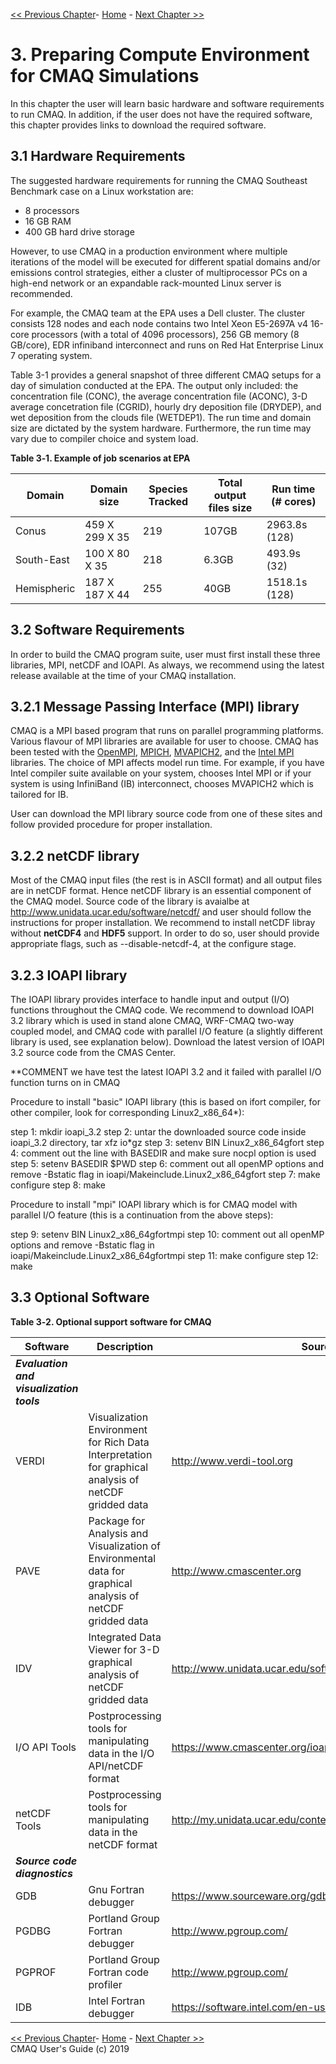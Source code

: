 
<!-- BEGIN COMMENT -->

 [<< Previous Chapter](CMAQ_UG_ch02_program_structure.md)- [Home](README.md) - [Next Chapter >>](CMAQ_UG_ch04_model_inputs.md)

<!-- END COMMENT -->

# 3. Preparing Compute Environment for CMAQ Simulations

In this chapter the user will learn basic hardware and software requirements to run CMAQ. In addition, if the user does not have the required software, this chapter provides links to download the required software. 

## 3.1 Hardware Requirements

The suggested hardware requirements for running the CMAQ Southeast Benchmark case on a Linux workstation are:

-   8 processors
-   16 GB RAM
-   400 GB hard drive storage

However, to use CMAQ in a production environment where multiple iterations of the model will be executed for different spatial domains and/or emissions control strategies, either a cluster of multiprocessor PCs on a high-end network or an expandable rack-mounted Linux server is recommended.

For example, the CMAQ team at the EPA uses a Dell cluster. The cluster consists 128 nodes and each node contains two Intel Xeon E5-2697A v4 16-core processors (with a total of 4096 processors), 256 GB memory (8 GB/core), EDR infiniband interconnect and runs on Red Hat Enterprise Linux 7 operating system.

Table 3-1 provides a general snapshot of three different CMAQ setups for a day of simulation conducted at the EPA. The output only included: the concentration file (CONC), the average concentration file (ACONC), 3-D average concetration file (CGRID), hourly dry deposition file (DRYDEP), and wet deposition from the clouds file (WETDEP1). The run time and domain size are dictated by the system hardware. Furthermore, the run time may vary due to compiler choice and system load.

**Table 3‑1. Example of job scenarios at EPA**

|**Domain**|**Domain size**|**Species Tracked**| **Total output files size** | **Run time (# cores)**  | 
|------------|--------------------------|-----|-------|--|
| Conus | 459 X 299 X 35 | 219 | 107GB | 2963.8s (128) |
| South-East | 100 X 80 X 35| 218 | 6.3GB | 493.9s (32) |
| Hemispheric | 187 X 187 X 44 | 255 | 40GB | 1518.1s (128) |

## 3.2 Software Requirements

In order to build the CMAQ program suite, user must first install these three libraries, MPI, netCDF and IOAPI. As always, we recommend using the latest release available at the time of your CMAQ installation.


## 3.2.1 Message Passing Interface (MPI) library

CMAQ is a MPI based program that runs on parallel programming platforms. Various flavour of MPI libraries are available for user to choose. CMAQ has been tested with the [OpenMPI](https://www.open-mpi.org), [MPICH](https://www.mpich.org/downloads), [MVAPICH2](http://mvapich.cse.ohio-state.edu), and the [Intel MPI](https://software.intel.com/en-us/intel-mpi-library) libraries. The choice of MPI affects model run time. For example, if you have Intel compiler suite available on your system, chooses Intel MPI or if your system is using InfiniBand (IB) interconnect, chooses MVAPICH2 which is tailored for IB.

User can download the MPI library source code from one of these sites and follow provided procedure for proper installation.

## 3.2.2 netCDF library

Most of the CMAQ input files (the rest is in ASCII format) and all output files are in netCDF format. Hence netCDF library is an essential component of the CMAQ model. Source code of the library is avaialbe at http://www.unidata.ucar.edu/software/netcdf/ and user should follow the instructions for proper installation. We recommend to install netCDF libray without **netCDF4** and **HDF5** support. In order to do so, user should provide appropriate flags, such as --disable-netcdf-4, at the configure stage.

## 3.2.3 IOAPI library

The IOAPI library provides interface to handle input and output (I/O) functions throughout the CMAQ code. We recommend to download IOAPI 3.2 library which is used in stand alone CMAQ, WRF-CMAQ two-way coupled model, and CMAQ code with parallel I/O feature (a slightly different library is used, see explanation below). Download the latest version of IOAPI 3.2 source code from the CMAS Center.

**COMMENT we have test the latest IOAPI 3.2 and it failed with parallel I/O function turns on in CMAQ

Procedure to install "basic" IOAPI library (this is based on ifort compiler, for other compiler, look for corresponding Linux2_x86_64*):

step 1: mkdir ioapi_3.2
step 2: untar the downloaded source code inside ioapi_3.2 directory, tar xfz io*gz
step 3: setenv BIN Linux2_x86_64gfort
step 4: comment out the line with BASEDIR and make sure nocpl option is used
step 5: setenv BASEDIR $PWD
step 6: comment out all openMP options and remove -Bstatic flag in ioapi/Makeinclude.Linux2_x86_64gfort
step 7: make configure
step 8: make

Procedure to install "mpi" IOAPI library which is for CMAQ model with parallel I/O feature (this is a continuation from the above steps):

step 9: setenv BIN Linux2_x86_64gfortmpi
step 10: comment out all openMP options and remove -Bstatic flag in ioapi/Makeinclude.Linux2_x86_64gfortmpi
step 11: make configure
step 12: make

## 3.3 Optional Software

**Table 3‑2. Optional support software for CMAQ**

|**Software**|**Description**|     **Source**    |
|------------|-------------------------------|---------------------------------------------|
|***Evaluation and visualization tools***| | |
|VERDI|Visualization Environment for Rich Data Interpretation for graphical analysis of netCDF gridded data|[<http://www.verdi-tool.org>](http://www.verdi-tool.org/)|
|PAVE|Package for Analysis and Visualization of Environmental data for graphical analysis of netCDF gridded data|[<http://www.cmascenter.org>](http://www.cmascenter.org/)|
|IDV|Integrated Data Viewer for 3-D graphical analysis of netCDF gridded data|[<http://www.unidata.ucar.edu/software/idv/>](http://www.unidata.ucar.edu/software/idv/)|
|I/O API Tools|Postprocessing tools for manipulating data in the I/O API/netCDF format|[<https://www.cmascenter.org/ioapi/>](https://www.cmascenter.org/ioapi/)|
|netCDF Tools|Postprocessing tools for manipulating data in the netCDF format|[<http://my.unidata.ucar.edu/content/software/netcdf/index.html>](http://my.unidata.ucar.edu/content/software/netcdf/index.html)|
| ***Source code diagnostics*** |
|GDB|Gnu Fortran debugger|[<https://www.sourceware.org/gdb/>](https://www.sourceware.org/gdb/)|
|PGDBG|Portland Group Fortran debugger|[<http://www.pgroup.com/>](http://www.pgroup.com/)|
|PGPROF|Portland Group Fortran code profiler|[<http://www.pgroup.com/>](http://www.pgroup.com/)|
|IDB|Intel Fortran debugger|[<https://software.intel.com/en-us/articles/idb-linux>](https://software.intel.com/en-us/articles/idb-linux)|



<!-- BEGIN COMMENT -->

 [<< Previous Chapter](CMAQ_UG_ch02_program_structure.md)- [Home](README.md) - [Next Chapter >>](CMAQ_UG_ch04_model_inputs.md)<br>
CMAQ User's Guide (c) 2019<br>

<!-- END COMMENT -->
